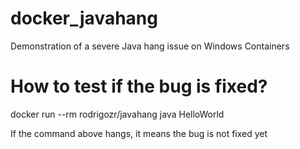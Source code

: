 # docker_javahang
Demonstration of a severe Java hang issue on Windows Containers

# How to test if the bug is fixed?
docker run --rm rodrigozr/javahang java HelloWorld

If the command above hangs, it means the bug is not fixed yet
